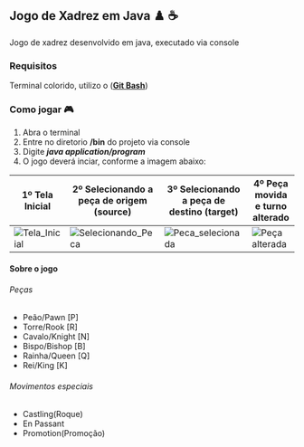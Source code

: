 ## Jogo de Xadrez em Java :chess_pawn: :coffee:

Jogo de xadrez desenvolvido em java, executado via console
### Requisitos
Terminal colorido, utilizo o (**[Git Bash](https://gitforwindows.org/)**)

### Como jogar :video_game:

1. Abra o terminal
2. Entre no diretorio **/bin** do projeto via console 
3. Digite ***java application/program***
4. O jogo deverá inciar, conforme a imagem abaixo:

| 1º Tela Inicial| 2º Selecionando a peça de origem (source) | 3º Selecionando a peça de destino (target) | 4º Peça movida e turno alterado |
|---|---|---|---|
|![Tela_Inicial](https://user-images.githubusercontent.com/50770601/90894869-a1107a80-e397-11ea-8e54-cb138497bef7.jpg) | ![Selecionando_Peca](https://user-images.githubusercontent.com/50770601/90896595-4debf700-e39a-11ea-86ab-4b71761895f6.jpg)| ![Peca_selecionada](https://user-images.githubusercontent.com/50770601/90898302-d1a6e300-e39c-11ea-844e-01dd1faf287c.jpg)|![Peça alterada](https://user-images.githubusercontent.com/50770601/90900589-0bc5b400-e3a0-11ea-8d2a-2f6344e739c4.jpg)|
 
 #### Sobre o jogo
 
 ###### Peças
 
 - Peão/Pawn [P]
 - Torre/Rook [R]
 - Cavalo/Knight [N]
 - Bispo/Bishop [B]
 - Rainha/Queen [Q]
 - Rei/King [K]
 
 ###### Movimentos especiais
 
 - Castling(Roque)
 - En Passant
 - Promotion(Promoção)
 
